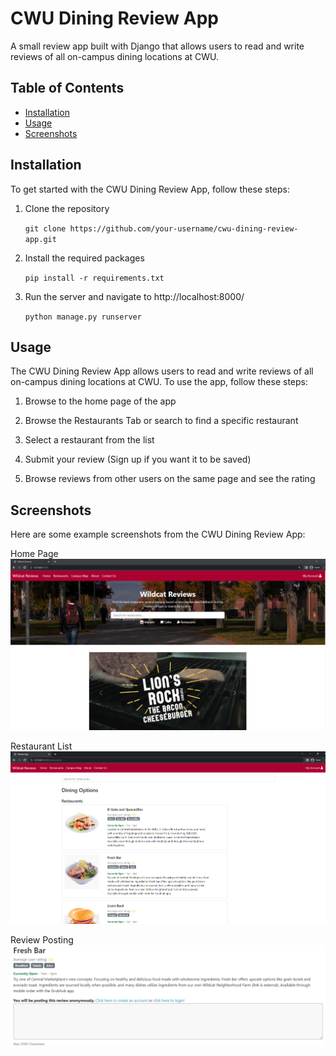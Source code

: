 # CWU Dining Review App

A small review app built with Django that allows users to read and write reviews of all on-campus dining locations at CWU.

## Table of Contents

- [Installation](#installation)
- [Usage](#usage)
- [Screenshots](#screenshots)

## Installation

To get started with the CWU Dining Review App, follow these steps:

1. Clone the repository

    `git clone https://github.com/your-username/cwu-dining-review-app.git`

2. Install the required packages

    `pip install -r requirements.txt`

3. Run the server and navigate to http://localhost:8000/

    `python manage.py runserver`

## Usage

The CWU Dining Review App allows users to read and write reviews of all on-campus dining locations at CWU. To use the app, follow these steps:

1. Browse to the home page of the app

2. Browse the Restaurants Tab or search to find a specific restaurant

3. Select a restaurant from the list

4. Submit your review (Sign up if you want it to be saved)

5. Browse reviews from other users on the same page and see the rating

## Screenshots

Here are some example screenshots from the CWU Dining Review App:

Home Page
![Screenshot 1](/screenshots/main.PNG?raw=true)

Restaurant List
![Screenshot 2](/screenshots/list.PNG?raw=true)

Review Posting
![Screenshot 2](/screenshots/review.PNG?raw=true)